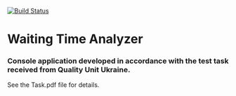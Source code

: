 [![Build Status](https://travis-ci.org/AlexBezsh/waiting-time-analyzer.svg?branch=master)](https://travis-ci.org/AlexBezsh/waiting-time-analyzer.svg)
# Waiting Time Analyzer
### Console application developed in accordance with the test task received from Quality Unit Ukraine.
   See the Task.pdf file for details.